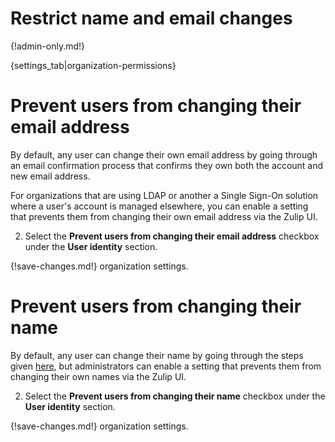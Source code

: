 # Restrict name and email changes

{!admin-only.md!}

{settings_tab|organization-permissions}

# Prevent users from changing their email address

By default, any user can change their own email address by going
through an email confirmation process that confirms they own both the
account and new email address.

For organizations that are using LDAP or another a Single Sign-On
solution where a user's account is managed elsewhere, you can enable a
setting that prevents them from changing their own email address via
the Zulip UI.

2. Select the **Prevent users from changing their email address** checkbox
under the **User identity** section.

{!save-changes.md!} organization settings.

# Prevent users from changing their name

By default, any user can change their name by going through the
steps given [here](/help/change-your-name), but administrators can enable a
setting that prevents them from changing their own names via the Zulip UI.

2. Select the **Prevent users from changing their name** checkbox under the
**User identity** section.

{!save-changes.md!} organization settings.
